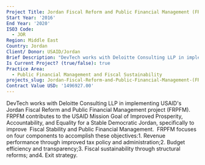 ```yaml
---
Project Title: Jordan Fiscal Reform and Public Financial Management (FRPFM)
Start Year: '2016'
End Year: '2020'
ISO3 Code:
  - JOR
Region: Middle East
Country: Jordan
Client/ Donor: USAID/Jordan
Brief Description: "DevTech works with Deloitte Consulting LLP in implementing USAID's Jordan Fiscal Reform and Public Financial Management project (FRPFM).  FRPFM contributes to the USAID Mission Goal of Improved Prosperity, Accountability, and Equality for a Stable Democratic Jordan, specifically to improve  Fiscal Stability and Public Financial Management.  FRPFM focuses on four components to accomplish these objectives:1. Revenue performance through improved tax policy and administration;2. Budget efficiency and transparency;3. Fiscal sustainability through structural reforms; and4. Exit strategy."
Is Current Project? (true/false): true
Practice Area:
  - Public Financial Management and Fiscal Sustainability
projects_slug: Jordan-Fiscal-Reform-and-Public-Financial-Management-(FRPFM)
Contract Value USD: '1496927.00'
---
```

DevTech works with Deloitte Consulting LLP in implementing USAID's Jordan Fiscal Reform and Public Financial Management project (FRPFM).  FRPFM contributes to the USAID Mission Goal of Improved Prosperity, Accountability, and Equality for a Stable Democratic Jordan, specifically to improve  Fiscal Stability and Public Financial Management.  FRPFM focuses on four components to accomplish these objectives:1. Revenue performance through improved tax policy and administration;2. Budget efficiency and transparency;3. Fiscal sustainability through structural reforms; and4. Exit strategy.
